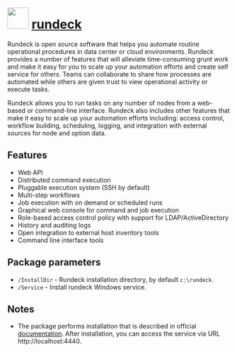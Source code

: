 # <img src="https://cdn.rawgit.com/majkinetor/chocolatey/master/rundeck/icon.png" width="48" height="48"/> [rundeck](https://chocolatey.org/packages/rundeck)

Rundeck is open source software that helps you automate routine operational procedures in data center or cloud environments. Rundeck provides a number of features that will alleviate time-consuming grunt work and make it easy for you to scale up your automation efforts and create self service for others. Teams can collaborate to share how processes are automated while others are given trust to view operational activity or execute tasks.

Rundeck allows you to run tasks on any number of nodes from a web-based or command-line interface. Rundeck also includes other features that make it easy to scale up your automation efforts including: access control, workflow building, scheduling, logging, and integration with external sources for node and option data.

## Features

* Web API
* Distributed command execution
* Pluggable execution system (SSH by default)
* Multi-step workflows
* Job execution with on demand or scheduled runs
* Graphical web console for command and job execution
* Role-based access control policy with support for LDAP/ActiveDirectory
* History and auditing logs
* Open integration to external host inventory tools
* Command line interface tools

## Package parameters

- `/InstallDir` - Rundeck installation directory, by default `c:\rundeck`.
- `/Service` - Install rundeck Windows service.

## Notes

* The package performs installation that is described in official [documentation](http://rundeck.org/docs/administration/installation.html#install-on-windows). After installation, you can access the service via URL http://localhost:4440.